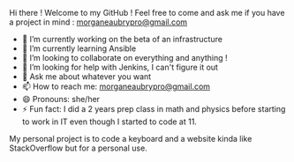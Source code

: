 Hi there ! Welcome to my GitHub ! 
Feel free to come and ask me if you have a project in mind : [morganeaubrypro@gmail.com](morganeaubrypro@gmail.com)

- 🔭 I’m currently working on the beta of an infrastructure
- 🌱 I’m currently learning Ansible
- 👯 I’m looking to collaborate on everything and anything ! 
- 🤔 I’m looking for help with Jenkins, I can't figure it out
- 💬 Ask me about whatever you want
- 📫 How to reach me: morganeaubrypro@gmail.com
- 😄 Pronouns: she/her
- ⚡ Fun fact: I did a 2 years prep class in math and physics before starting to work in IT even though I started to code at 11.

My personal project is to code a keyboard and a website kinda like StackOverflow but for a personal use.
